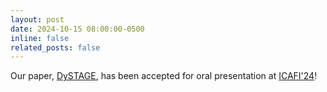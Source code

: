 ```yaml
---
layout: post
date: 2024-10-15 08:00:00-0500
inline: false
related_posts: false
---
```


Our paper, [DySTAGE](https://dl.acm.org/doi/10.1145/3677052.3698680), has been accepted for oral presentation at [ICAFI'24](https://ai-finance.org/)!  
